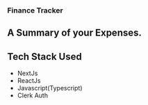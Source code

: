 ### Finance Tracker

## A Summary of your Expenses.

## Tech Stack Used

- NextJs
- ReactJs
- Javascript(Typescript)
- Clerk Auth
